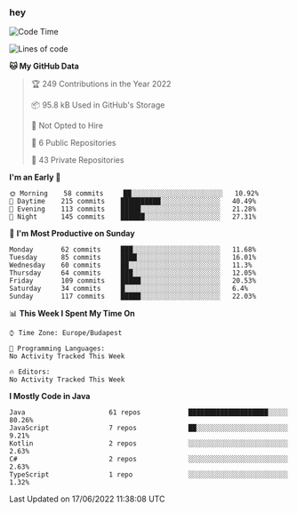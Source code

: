 ### hey

<!--START_SECTION:waka-->
![Code Time](http://img.shields.io/badge/Code%20Time-799%20hrs%209%20mins-blue)

![Lines of code](https://img.shields.io/badge/From%20Hello%20World%20I%27ve%20Written-508%20Thousand%20lines%20of%20code-blue)

**🐱 My GitHub Data** 

> 🏆 249 Contributions in the Year 2022
 > 
> 📦 95.8 kB Used in GitHub's Storage 
 > 
> 🚫 Not Opted to Hire
 > 
> 📜 6 Public Repositories 
 > 
> 🔑 43 Private Repositories  
 > 
**I'm an Early 🐤** 

```text
🌞 Morning    58 commits     ██░░░░░░░░░░░░░░░░░░░░░░░   10.92% 
🌆 Daytime    215 commits    ██████████░░░░░░░░░░░░░░░   40.49% 
🌃 Evening    113 commits    █████░░░░░░░░░░░░░░░░░░░░   21.28% 
🌙 Night      145 commits    ██████░░░░░░░░░░░░░░░░░░░   27.31%

```
📅 **I'm Most Productive on Sunday** 

```text
Monday       62 commits     ███░░░░░░░░░░░░░░░░░░░░░░   11.68% 
Tuesday      85 commits     ████░░░░░░░░░░░░░░░░░░░░░   16.01% 
Wednesday    60 commits     ██░░░░░░░░░░░░░░░░░░░░░░░   11.3% 
Thursday     64 commits     ███░░░░░░░░░░░░░░░░░░░░░░   12.05% 
Friday       109 commits    █████░░░░░░░░░░░░░░░░░░░░   20.53% 
Saturday     34 commits     █░░░░░░░░░░░░░░░░░░░░░░░░   6.4% 
Sunday       117 commits    █████░░░░░░░░░░░░░░░░░░░░   22.03%

```


📊 **This Week I Spent My Time On** 

```text
⌚︎ Time Zone: Europe/Budapest

💬 Programming Languages: 
No Activity Tracked This Week

🔥 Editors: 
No Activity Tracked This Week

```

**I Mostly Code in Java** 

```text
Java                     61 repos            ████████████████████░░░░░   80.26% 
JavaScript               7 repos             ██░░░░░░░░░░░░░░░░░░░░░░░   9.21% 
Kotlin                   2 repos             ░░░░░░░░░░░░░░░░░░░░░░░░░   2.63% 
C#                       2 repos             ░░░░░░░░░░░░░░░░░░░░░░░░░   2.63% 
TypeScript               1 repo              ░░░░░░░░░░░░░░░░░░░░░░░░░   1.32%

```



 Last Updated on 17/06/2022 11:38:08 UTC
<!--END_SECTION:waka-->
